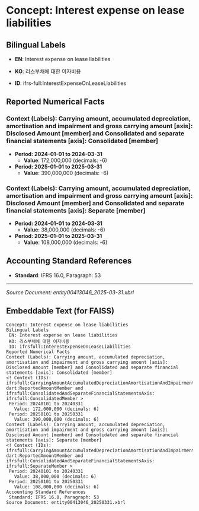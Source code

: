 # Concept: Interest expense on lease liabilities

## Bilingual Labels
- **EN**: Interest expense on lease liabilities
- **KO**: 리스부채에 대한 이자비용

- **ID**: ifrs-full:InterestExpenseOnLeaseLiabilities

## Reported Numerical Facts

### **Context (Labels): Carrying amount, accumulated depreciation, amortisation and impairment and gross carrying amount [axis]: Disclosed Amount [member] and Consolidated and separate financial statements [axis]: Consolidated [member]**
<!-- Context (IDs): ifrs-full:CarryingAmountAccumulatedDepreciationAmortisationAndImpairmentAndGrossCarryingAmountAxis: dart:ReportedAmountMember and ifrs-full:ConsolidatedAndSeparateFinancialStatementsAxis: ifrs-full:ConsolidatedMember -->
- **Period: 2024-01-01 to 2024-03-31**
  - **Value**: 172,000,000 (decimals: -6)
- **Period: 2025-01-01 to 2025-03-31**
  - **Value**: 390,000,000 (decimals: -6)

### **Context (Labels): Carrying amount, accumulated depreciation, amortisation and impairment and gross carrying amount [axis]: Disclosed Amount [member] and Consolidated and separate financial statements [axis]: Separate [member]**
<!-- Context (IDs): ifrs-full:CarryingAmountAccumulatedDepreciationAmortisationAndImpairmentAndGrossCarryingAmountAxis: dart:ReportedAmountMember and ifrs-full:ConsolidatedAndSeparateFinancialStatementsAxis: ifrs-full:SeparateMember -->
- **Period: 2024-01-01 to 2024-03-31**
  - **Value**: 38,000,000 (decimals: -6)
- **Period: 2025-01-01 to 2025-03-31**
  - **Value**: 108,000,000 (decimals: -6)

## Accounting Standard References
- **Standard**: IFRS 16.0, Paragraph: 53

---
*Source Document: entity00413046_2025-03-31.xbrl*
## Embeddable Text (for FAISS)
```text
Concept: Interest expense on lease liabilities
Bilingual Labels
 EN: Interest expense on lease liabilities
 KO: 리스부채에 대한 이자비용
 ID: ifrsfull:InterestExpenseOnLeaseLiabilities
Reported Numerical Facts
Context (Labels): Carrying amount, accumulated depreciation, amortisation and impairment and gross carrying amount [axis]: Disclosed Amount [member] and Consolidated and separate financial statements [axis]: Consolidated [member]
<! Context (IDs): ifrsfull:CarryingAmountAccumulatedDepreciationAmortisationAndImpairmentAndGrossCarryingAmountAxis: dart:ReportedAmountMember and ifrsfull:ConsolidatedAndSeparateFinancialStatementsAxis: ifrsfull:ConsolidatedMember >
 Period: 20240101 to 20240331
   Value: 172,000,000 (decimals: 6)
 Period: 20250101 to 20250331
   Value: 390,000,000 (decimals: 6)
Context (Labels): Carrying amount, accumulated depreciation, amortisation and impairment and gross carrying amount [axis]: Disclosed Amount [member] and Consolidated and separate financial statements [axis]: Separate [member]
<! Context (IDs): ifrsfull:CarryingAmountAccumulatedDepreciationAmortisationAndImpairmentAndGrossCarryingAmountAxis: dart:ReportedAmountMember and ifrsfull:ConsolidatedAndSeparateFinancialStatementsAxis: ifrsfull:SeparateMember >
 Period: 20240101 to 20240331
   Value: 38,000,000 (decimals: 6)
 Period: 20250101 to 20250331
   Value: 108,000,000 (decimals: 6)
Accounting Standard References
 Standard: IFRS 16.0, Paragraph: 53
Source Document: entity00413046_20250331.xbrl
```